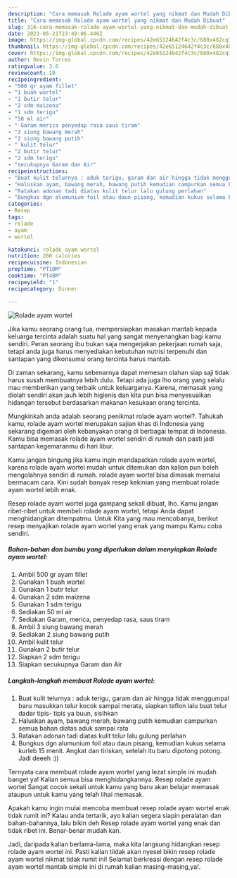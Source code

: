 ```yaml
---
description: "Cara memasak Rolade ayam wortel yang nikmat dan Mudah Dibuat"
title: "Cara memasak Rolade ayam wortel yang nikmat dan Mudah Dibuat"
slug: 316-cara-memasak-rolade-ayam-wortel-yang-nikmat-dan-mudah-dibuat
date: 2021-05-21T23:49:06.446Z
image: https://img-global.cpcdn.com/recipes/42e65124642f4c3c/680x482cq70/rolade-ayam-wortel-foto-resep-utama.jpg
thumbnail: https://img-global.cpcdn.com/recipes/42e65124642f4c3c/680x482cq70/rolade-ayam-wortel-foto-resep-utama.jpg
cover: https://img-global.cpcdn.com/recipes/42e65124642f4c3c/680x482cq70/rolade-ayam-wortel-foto-resep-utama.jpg
author: Devin Torres
ratingvalue: 3.6
reviewcount: 10
recipeingredient:
- "500 gr ayam fillet"
- "1 buah wortel"
- "1 butir telur"
- "2 sdm maizena"
- "1 sdm terigu"
- "50 ml air"
- " Garam merica penyedap rasa saus tiram"
- "3 siung bawang merah"
- "2 siung bawang putih"
- " kulit telur"
- "2 butir telur"
- "2 sdm terigu"
- "secukupnya Garam dan Air"
recipeinstructions:
- "Buat kulit telurnya : aduk terigu, garam dan air hingga tidak menggumpal baru masukkan telur kocok sampai merata, siapkan teflon lalu buat telur dadar tipis- tipis ya buun, sisihkan"
- "Haluskan ayam, bawang merah, bawang putih kemudian campurkan semua bahan diatas aduk sampai rata"
- "Ratakan adonan tadi diatas kulit telur lalu gulung perlahan"
- "Bungkus dgn alumunium foil atau daun pisang, kemudian kukus selama kurleb 15 menit. Angkat dan tiriskan, setelah itu baru dipotong potong. Jadi deeeh :))"
categories:
- Resep
tags:
- rolade
- ayam
- wortel

katakunci: rolade ayam wortel 
nutrition: 260 calories
recipecuisine: Indonesian
preptime: "PT10M"
cooktime: "PT48M"
recipeyield: "1"
recipecategory: Dinner

---
```



![Rolade ayam wortel](https://img-global.cpcdn.com/recipes/42e65124642f4c3c/680x482cq70/rolade-ayam-wortel-foto-resep-utama.jpg)

Jika kamu seorang orang tua, mempersiapkan masakan mantab kepada keluarga tercinta adalah suatu hal yang sangat menyenangkan bagi kamu sendiri. Peran seorang ibu bukan saja mengerjakan pekerjaan rumah saja, tetapi anda juga harus menyediakan kebutuhan nutrisi terpenuhi dan santapan yang dikonsumsi orang tercinta harus mantab.

Di zaman  sekarang, kamu sebenarnya dapat memesan olahan siap saji tidak harus susah membuatnya lebih dulu. Tetapi ada juga lho orang yang selalu mau memberikan yang terbaik untuk keluarganya. Karena, memasak yang diolah sendiri akan jauh lebih higienis dan kita pun bisa menyesuaikan hidangan tersebut berdasarkan makanan kesukaan orang tercinta. 



Mungkinkah anda adalah seorang penikmat rolade ayam wortel?. Tahukah kamu, rolade ayam wortel merupakan sajian khas di Indonesia yang sekarang digemari oleh kebanyakan orang di berbagai tempat di Indonesia. Kamu bisa memasak rolade ayam wortel sendiri di rumah dan pasti jadi santapan kegemaranmu di hari libur.

Kamu jangan bingung jika kamu ingin mendapatkan rolade ayam wortel, karena rolade ayam wortel mudah untuk ditemukan dan kalian pun boleh mengolahnya sendiri di rumah. rolade ayam wortel bisa dimasak memalui bermacam cara. Kini sudah banyak resep kekinian yang membuat rolade ayam wortel lebih enak.

Resep rolade ayam wortel juga gampang sekali dibuat, lho. Kamu jangan ribet-ribet untuk membeli rolade ayam wortel, tetapi Anda dapat menghidangkan ditempatmu. Untuk Kita yang mau mencobanya, berikut resep menyajikan rolade ayam wortel yang enak yang mampu Kamu coba sendiri.

<!--inarticleads1-->

##### Bahan-bahan dan bumbu yang diperlukan dalam menyiapkan Rolade ayam wortel:

1. Ambil 500 gr ayam fillet
1. Gunakan 1 buah wortel
1. Gunakan 1 butir telur
1. Gunakan 2 sdm maizena
1. Gunakan 1 sdm terigu
1. Sediakan 50 ml air
1. Sediakan  Garam, merica, penyedap rasa, saus tiram
1. Ambil 3 siung bawang merah
1. Sediakan 2 siung bawang putih
1. Ambil  kulit telur
1. Gunakan 2 butir telur
1. Siapkan 2 sdm terigu
1. Siapkan secukupnya Garam dan Air




<!--inarticleads2-->

##### Langkah-langkah membuat Rolade ayam wortel:

1. Buat kulit telurnya : aduk terigu, garam dan air hingga tidak menggumpal baru masukkan telur kocok sampai merata, siapkan teflon lalu buat telur dadar tipis- tipis ya buun, sisihkan
1. Haluskan ayam, bawang merah, bawang putih kemudian campurkan semua bahan diatas aduk sampai rata
1. Ratakan adonan tadi diatas kulit telur lalu gulung perlahan
1. Bungkus dgn alumunium foil atau daun pisang, kemudian kukus selama kurleb 15 menit. Angkat dan tiriskan, setelah itu baru dipotong potong. Jadi deeeh :))




Ternyata cara membuat rolade ayam wortel yang lezat simple ini mudah banget ya! Kalian semua bisa menghidangkannya. Resep rolade ayam wortel Sangat cocok sekali untuk kamu yang baru akan belajar memasak ataupun untuk kamu yang telah lihai memasak.

Apakah kamu ingin mulai mencoba membuat resep rolade ayam wortel enak tidak rumit ini? Kalau anda tertarik, ayo kalian segera siapin peralatan dan bahan-bahannya, lalu bikin deh Resep rolade ayam wortel yang enak dan tidak ribet ini. Benar-benar mudah kan. 

Jadi, daripada kalian berlama-lama, maka kita langsung hidangkan resep rolade ayam wortel ini. Pasti kalian tiidak akan nyesel bikin resep rolade ayam wortel nikmat tidak rumit ini! Selamat berkreasi dengan resep rolade ayam wortel mantab simple ini di rumah kalian masing-masing,ya!.

